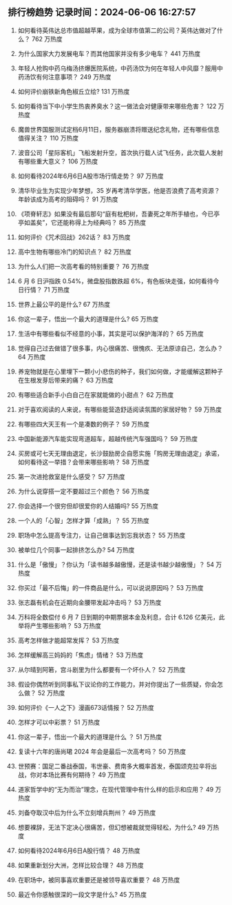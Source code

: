 
## 排行榜趋势 记录时间：2024-06-06 16:27:57
  
  1. 如何看待英伟达总市值超越苹果，成为全球市值第二的公司？英伟达做对了什么？ 762 万热度
    
  2. 为什么国家大力发展电车？而其他国家并没有多少电车？ 441 万热度
    
  3. 年轻人抢购中药乌梅汤挤爆医院系统，中药汤饮为何在年轻人中风靡？服用中药汤饮有何注意事项？ 249 万热度
    
  4. 如何评价崩铁新角色椒丘立绘? 131 万热度
    
  5. 如何看待当下中小学生热衷养臭水？这一做法会对健康带来哪些危害？ 122 万热度
    
  6. 魔兽世界国服测试定档6月11日，服务器崩溃将赠送纪念礼物，还有哪些信息值得关注？ 110 万热度
    
  7. 波音公司「星际客机」飞船发射升空，首次执行载人试飞任务，此次载人发射有哪些重大意义？ 106 万热度
    
  8. 如何看待2024年6月6日A股市场行情走势？ 97 万热度
    
  9. 清华毕业生为实现少年梦想，35 岁再考清华学医，他是否浪费了高考资源？年龄该成为高考的阻碍吗？ 91 万热度
    
  10. 《项脊轩志》如果没有最后那句“庭有枇杷树，吾妻死之年所手植也，今已亭亭如盖矣”，它还能称得上为经典吗？ 85 万热度
    
  11. 如何评价《咒术回战》262话？ 83 万热度
    
  12. 高中生物有哪些冷门的知识点？ 82 万热度
    
  13. 为什么人们把一次高考看的特别重要？ 76 万热度
    
  14. 6 月 6 日沪指跌 0.54%，微盘股指数跌超 6%，有色板块走强，如何看待今日行情？ 71 万热度
    
  15. 世界上最公平的是什么? 67 万热度
    
  16. 你这一辈子，悟出一个最大的道理是什么? 65 万热度
    
  17. 生活中有哪些看似不经意的小事，其实是可以保护海洋的？ 65 万热度
    
  18. 觉得自己过去做错了很多事，内心很痛苦、很愧疚、无法原谅自己，怎么办？ 64 万热度
    
  19. 养宠物就是在心里埋下一颗小小悲伤的种子，我们如何做，才能缓解这颗种子在生根发芽后带来的痛？ 63 万热度
    
  20. 有哪些适合新手小白自己在家就能做的小甜点？ 62 万热度
    
  21. 对于喜欢阅读的人来说，有哪些能营造舒适阅读氛围的家居好物？ 59 万热度
    
  22. 有哪些四大天王有一个是凑数的例子？ 59 万热度
    
  23. 中国新能源汽车能实现弯道超车，超越传统汽车强国吗？ 59 万热度
    
  24. 买房或可七天无理由退定，长沙鼓励房企自愿实施「购房无理由退定」承诺，如何看待这一举措？会带来哪些影响？ 58 万热度
    
  25. 第一次进抢救室是什么感受？ 57 万热度
    
  26. 为什么说穿搭一定不要超过三个颜色？ 56 万热度
    
  27. 你会选择一个很穷但却很爱你的人结婚吗? 55 万热度
    
  28. 一个人的「心智」怎样才算「成熟」？ 55 万热度
    
  29. 职场中怎么提高专注力，让自己做事达到忘我状态？ 55 万热度
    
  30. 被单位几个同事一起排挤怎么办? 54 万热度
    
  31. 什么是「傲慢」？你认为「读书越多越傲慢，还是读书越少越傲慢」？ 54 万热度
    
  32. 你买过「最不后悔」的一件商品是什么，可以说说原因吗？ 53 万热度
    
  33. 张志磊有机会在近期向金腰带发起冲击吗？ 53 万热度
    
  34. 万科将全数偿付 6 月 7 日到期的中期票据本金及利息，合计 6.126 亿美元，此举将产生哪些影响？ 53 万热度
    
  35. 高考怎样做才能超常发挥？ 53 万热度
    
  36. 怎样缓解高三妈妈的「焦虑」情绪？ 53 万热度
    
  37. 从尔晴到阿箬，宫斗剧里为什么都要有一个坏仆人？ 52 万热度
    
  38. 假设你偶然听到同事私下议论你的工作能力，并对你提出了一些质疑，你会怎么做？ 52 万热度
    
  39. 如何评价《一人之下》漫画673话情报？ 52 万热度
    
  40. 怎样才可以中彩票？ 51 万热度
    
  41. 你这一辈子，悟出一个最大的道理是什么 ？ 51 万热度
    
  42. 复读十六年的唐尚珺 2024 年会是最后一次高考吗？ 50 万热度
    
  43. 世预赛：国足二番战泰国，韦世豪、费南多大概率首发，泰国颂克拉辛将出战，你对本场比赛有何期待？ 49 万热度
    
  44. 道家哲学中的“无为而治”理念，在现代管理中有什么样的启示和应用？ 49 万热度
    
  45. 刘备夺取汉中后为什么不立刻增兵荆州？ 49 万热度
    
  46. 想要裸辞，无法下定决心很痛苦，但幻想被裁就觉得轻松，为什么? 49 万热度
    
  47. 如何看待2024年6月6日A股行情？ 48 万热度
    
  48. 如果重新划分大洲，怎样比较合理？ 48 万热度
    
  49. 在职场中，被同事喜欢重要还是被领导喜欢重要？ 48 万热度
    
  50. 最近令你感触很深的一段文字是什么? 45 万热度
    